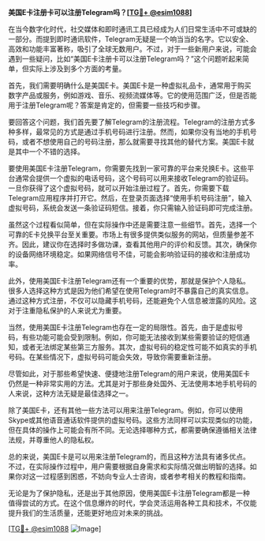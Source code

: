 **美国E卡注册卡可以注册Telegram吗？[[TG💪+ @esim1088](https://t.me/s/esim1088)]**

在当今数字化时代，社交媒体和即时通讯工具已经成为人们日常生活中不可或缺的一部分。而提到即时通讯软件，Telegram无疑是一个响当当的名字。它以安全、高效和功能丰富著称，吸引了全球无数用户。不过，对于一些新用户来说，可能会遇到一些疑问，比如“美国E卡注册卡可以注册Telegram吗？”这个问题听起来简单，但实际上涉及到多个方面的考量。

首先，我们需要明确什么是美国E卡。美国E卡是一种虚拟礼品卡，通常用于购买数字产品或服务，例如游戏、音乐、视频流媒体等。它的使用范围广泛，但是否能用于注册Telegram呢？答案是肯定的，但需要一些技巧和步骤。

要回答这个问题，我们首先要了解Telegram的注册流程。Telegram的注册方式多种多样，最常见的方式是通过手机号码进行注册。然而，如果你没有当地的手机号码，或者不想使用自己的号码注册，那么就需要寻找其他的替代方案。美国E卡就是其中一个不错的选择。

要使用美国E卡注册Telegram，你需要先找到一家可靠的平台来兑换E卡。这些平台通常会提供一个虚拟的电话号码，这个号码可以用来接收Telegram的验证码。一旦你获得了这个虚拟号码，就可以开始注册过程了。首先，你需要下载Telegram应用程序并打开它。然后，在登录页面选择“使用手机号码注册”，输入虚拟号码，系统会发送一条验证码短信。接着，你只需输入验证码即可完成注册。

虽然这个过程看似简单，但在实际操作中还是需要注意一些细节。首先，选择一个可靠的E卡兑换平台至关重要。市场上有很多提供类似服务的网站，但质量参差不齐。因此，建议你在选择时多做功课，查看其他用户的评价和反馈。其次，确保你的设备网络环境稳定。如果网络信号不佳，可能会影响验证码的接收和注册成功率。

此外，使用美国E卡注册Telegram还有一个重要的优势，那就是保护个人隐私。很多人选择这种方式是因为他们希望在使用Telegram时不暴露自己的真实信息。通过这种方式注册，不仅可以隐藏手机号码，还能避免个人信息被泄露的风险。这对于注重隐私保护的人来说尤为重要。

当然，使用美国E卡注册Telegram也存在一定的局限性。首先，由于是虚拟号码，有些功能可能会受到限制。例如，你可能无法接收到某些需要验证的短信通知，或者无法绑定某些第三方服务。其次，虚拟号码的稳定性可能不如真实的手机号码。在某些情况下，虚拟号码可能会失效，导致你需要重新注册。

尽管如此，对于那些希望快速、便捷地注册Telegram的用户来说，使用美国E卡仍然是一种非常实用的方法。尤其是对于那些身处国外、无法使用本地手机号码的人来说，这种方法无疑是最佳选择之一。

除了美国E卡，还有其他一些方法可以用来注册Telegram。例如，你可以使用Skype或其他语音通话软件提供的虚拟号码。这些方法同样可以实现类似的功能，但在具体的操作上可能会有所不同。无论选择哪种方式，都需要确保遵循相关法律法规，并尊重他人的隐私权。

总的来说，美国E卡是可以用来注册Telegram的，而且这种方法具有诸多优点。不过，在实际操作过程中，用户需要根据自身需求和实际情况做出明智的选择。如果你对这一过程感到困惑，不妨向专业人士咨询，或者参考相关的教程和指南。

无论是为了保护隐私，还是出于其他原因，使用美国E卡注册Telegram都是一种值得尝试的方式。在这个信息爆炸的时代，学会灵活运用各种工具和技术，不仅能提升我们的生活质量，还能更好地应对未来的挑战。

[[TG💪+ @esim1088](https://t.me/s/esim1088) ![Image](https://i.postimg.cc/4NQfJmqS/Snipaste-2025-05-13-00-14-12.png)]